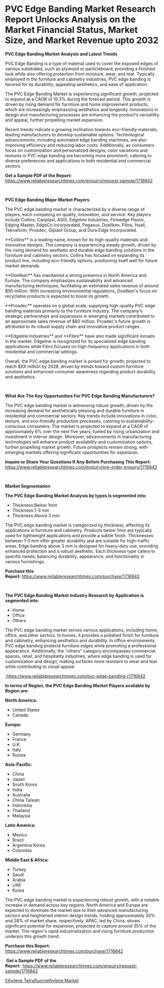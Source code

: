 <p><h1>PVC Edge Banding Market Research Report Unlocks Analysis on the Market Financial Status, Market Size, and Market Revenue upto 2032</h1></p><p><strong>PVC Edge Banding Market Analysis and Latest Trends</strong></p>
<p><p>PVC Edge Banding is a type of material used to cover the exposed edges of various substrates, such as plywood or particleboard, providing a finished look while also offering protection from moisture, wear, and tear. Typically employed in the furniture and cabinetry industries, PVC edge banding is favored for its durability, appealing aesthetics, and ease of application.</p><p>The PVC Edge Banding Market is experiencing significant growth, projected to expand at a CAGR of 10.3% during the forecast period. This growth is driven by rising demand for furniture and home improvement products, which are increasingly emphasizing aesthetics and longevity. Innovations in design and manufacturing processes are enhancing the product's versatility and appeal, further propelling market expansion.</p><p>Recent trends indicate a growing inclination towards eco-friendly materials, leading manufacturers to develop sustainable options. Technological advancements, including automated edge banding machines, are also improving efficiency and reducing labor costs. Additionally, as consumers focus on customization and personalized designs, color variations and textures in PVC edge banding are becoming more prominent, catering to diverse preferences and applications in both residential and commercial sectors.</p></p>
<p><strong>Get a Sample PDF of the Report:&nbsp;</strong> <a href="https://www.reliableresearchtimes.com/enquiry/request-sample/1716842?utm_campaign=3518&utm_medium=2&utm_source=Github&utm_content=ia&utm_term=01042025&utm_id=pvc-edge-banding">https://www.reliableresearchtimes.com/enquiry/request-sample/1716842</a></p>
<p>&nbsp;</p>
<p><strong>PVC Edge Banding Major Market Players</strong></p>
<p><p>The PVC edge banding market is characterized by a diverse range of players, each competing on quality, innovation, and service. Key players include Collins, Canplast, ASIS, Edgeline Industries, Firmedge Plastic, Edging Master, EdgeCo Incorporated, Pegasus, Doellken, Fibro, Huali, Teknaform, Proadec, Giplast Group, and Dura Edge Incorporated.</p><p>**Collins** is a leading name, known for its high-quality materials and innovative designs. The company is experiencing steady growth, driven by the rising demand for aesthetic and durable edge banding solutions in the furniture and cabinetry sectors. Collins has focused on expanding its product line, including eco-friendly options, positioning itself well for future market demands.</p><p>**Doellken** has maintained a strong presence in North America and Europe. The company emphasizes sustainability and advanced manufacturing techniques, facilitating an estimated sales revenue of around $50 million. With increasing environmental regulations, Doellken's focus on recyclable products is expected to boost its growth.</p><p>**Proadec** operates on a global scale, supplying high-quality PVC edge banding materials primarily to the furniture industry. The company's strategic partnerships and expansions in emerging markets contributed to an approximate sales revenue of $60 million. Proadec's future growth is attributed to its robust supply chain and innovative product ranges.</p><p>**Edgeline Industries** and **Fibro** have also made significant inroads in the market. Edgeline is recognized for its specialized edge banding applications while Fibro focuses on high-frequency applications in both residential and commercial settings.</p><p>Overall, the PVC edge banding market is poised for growth, projected to reach $XX million by 2028, driven by trends toward custom furniture solutions and enhanced consumer awareness regarding product durability and aesthetics.</p></p>
<p>&nbsp;</p>
<p><strong>What Are The Key Opportunities For PVC Edge Banding Manufacturers?</strong></p>
<p><p>The PVC edge banding market is witnessing robust growth, driven by the increasing demand for aesthetically pleasing and durable furniture in residential and commercial sectors. Key trends include innovations in color, texture, and eco-friendly production processes, catering to sustainability-conscious consumers. The market is projected to expand at a CAGR of approximately 6% over the next five years, fueled by rising urbanization and investment in interior design. Moreover, advancements in manufacturing technologies will enhance product availability and customization options, further propelling market growth. Future prospects remain strong, with emerging markets offering significant opportunities for expansion.</p></p>
<p><strong>Inquire or Share Your Questions If Any Before Purchasing This Report:</strong> <a href="https://www.reliableresearchtimes.com/enquiry/pre-order-enquiry/1716842?utm_campaign=3518&utm_medium=2&utm_source=Github&utm_content=ia&utm_term=01042025&utm_id=pvc-edge-banding">https://www.reliableresearchtimes.com/enquiry/pre-order-enquiry/1716842</a></p>
<p>&nbsp;</p>
<p><strong>Market Segmentation</strong></p>
<p><strong>The PVC Edge Banding Market Analysis by types is segmented into:</strong></p>
<p><ul><li>Thickness:Below 1mm</li><li>Thickness:1-3 mm</li><li>Thickness:Above 3 mm</li></ul></p>
<p><p>The PVC edge banding market is categorized by thickness, affecting its applications in furniture and cabinetry. Products below 1mm are typically used for lightweight applications and provide a subtle finish. Thicknesses between 1-3 mm offer greater durability and are suitable for high-traffic areas. Edge banding above 3 mm is designed for heavy-duty use, providing enhanced protection and a robust aesthetic. Each thickness type caters to specific needs, balancing durability, appearance, and functionality in various furnishings.</p></p>
<p><strong>Purchase this Report:&nbsp;</strong><a href="https://www.reliableresearchtimes.com/purchase/1716842?utm_campaign=3518&utm_medium=2&utm_source=Github&utm_content=ia&utm_term=01042025&utm_id=pvc-edge-banding">https://www.reliableresearchtimes.com/purchase/1716842</a></p>
<p>&nbsp;</p>
<p><strong>The PVC Edge Banding Market Industry Research by Application is segmented into:</strong></p>
<p><ul><li>Home</li><li>Office</li><li>Others</li></ul></p>
<p><p>The PVC edge banding market serves various applications, including home, office, and other sectors. In homes, it provides a polished finish for furniture and cabinetry, enhancing aesthetics and durability. In office environments, PVC edge banding protects furniture edges while promoting a professional appearance. Additionally, the "others" category encompasses commercial spaces, retail, and hospitality industries, where edge banding is used for customization and design, making surfaces more resistant to wear and tear while contributing to visual appeal.</p></p>
<p><a href="https://www.reliableresearchtimes.com/pvc-edge-banding-r1716842?utm_campaign=3518&utm_medium=2&utm_source=Github&utm_content=ia&utm_term=01042025&utm_id=pvc-edge-banding">&nbsp;https://www.reliableresearchtimes.com/pvc-edge-banding-r1716842</a></p>
<p><strong>In terms of Region, the PVC Edge Banding Market Players available by Region are:</strong></p>
<p>
    <p> <strong> North America: </strong>
        <ul>
            <li>United States</li>
            <li>Canada</li>
        </ul>
        </p> 
    <p> <strong> Europe: </strong>
        <ul>
            <li>Germany</li>
            <li>France</li>
            <li>U.K.</li>
            <li>Italy</li>
            <li>Russia</li>
        </ul>
        </p> 
    <p> <strong> Asia-Pacific: </strong>
        <ul>
            <li>China</li>
            <li>Japan</li>
            <li>South Korea</li>
            <li>India</li>
            <li>Australia</li>
            <li>China Taiwan</li>
            <li>Indonesia</li>
            <li>Thailand</li>
            <li>Malaysia</li>
        </ul>
        </p> 
    <p> <strong> Latin America: </strong>
        <ul>
            <li>Mexico</li>
            <li>Brazil</li>
            <li>Argentina Korea</li>
            <li>Colombia</li>
        </ul>
        </p> 
    <p> <strong> Middle East & Africa: </strong>
        <ul>
            <li>Turkey</li>
            <li>Saudi</li>
            <li>Arabia</li>
            <li>UAE</li>
            <li>Korea</li>
        </ul>
    </p>
    </p>
<p><p>The PVC edge banding market is experiencing robust growth, with a notable increase in demand across key regions. North America and Europe are expected to dominate the market due to their advanced manufacturing sectors and heightened interior design trends, holding approximately 30% and 28% of market share, respectively. APAC, led by China, shows significant potential for expansion, projected to capture around 35% of the market. The region's rapid industrialization and rising furniture production underpin this growth trend.</p></p>
<p><strong>Purchase this Report: </strong><a href="https://www.reliableresearchtimes.com/purchase/1716842?utm_campaign=3518&utm_medium=2&utm_source=Github&utm_content=ia&utm_term=01042025&utm_id=pvc-edge-banding">https://www.reliableresearchtimes.com/purchase/1716842</a></p>
<p>&nbsp;<strong>Get a Sample PDF of the Report:&nbsp;&nbsp;</strong><a href="https://www.reliableresearchtimes.com/enquiry/request-sample/1716842?utm_campaign=3518&utm_medium=2&utm_source=Github&utm_content=ia&utm_term=01042025&utm_id=pvc-edge-banding">https://www.reliableresearchtimes.com/enquiry/request-sample/1716842</a></p>
<p><strong></strong></p>
<p><p><a href="https://github.com/eymermanda0p/Market-Research-Report-List-1/blob/main/ethylene-tetrafluoroethylene-market.md?utm_campaign=3518&utm_medium=2&utm_source=Github&utm_content=ia&utm_term=01042025&utm_id=pvc-edge-banding">Ethylene Tetrafluoroethylene Market</a></p></p>